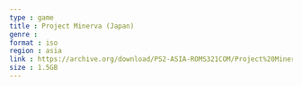 ```yaml
---
type : game
title : Project Minerva (Japan)
genre : 
format : iso
region : asia
link : https://archive.org/download/PS2-ASIA-ROMS321COM/Project%20Minerva%20%28Japan%29.7z
size : 1.5GB
---
```

